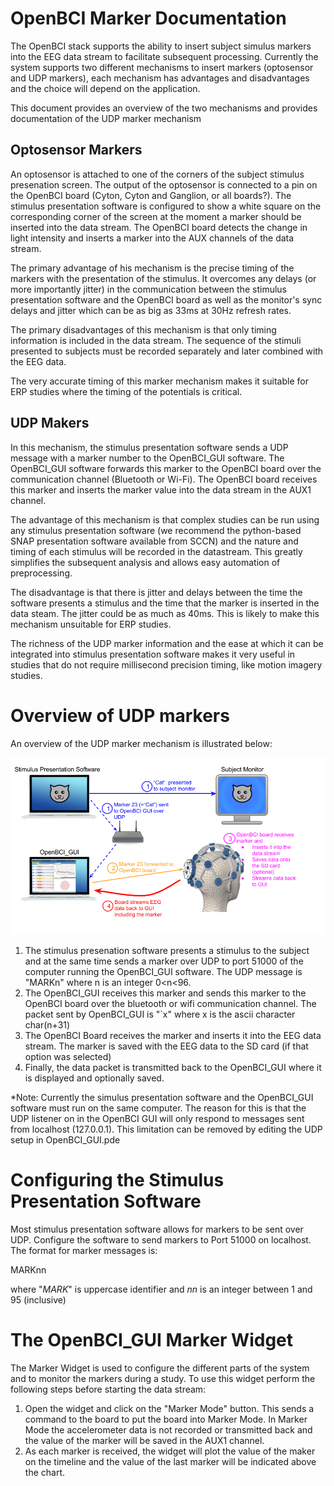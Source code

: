 # OpenBCI Marker Documentation 
The OpenBCI stack supports the ability to insert subject simulus markers into the EEG data stream to facilitate subsequent processing. Currently the system supports two different mechanisms to insert markers (optosensor and UDP markers), each mechanism has advantages and disadvantages and the choice will depend on the application.  

This document provides an overview of the two mechanisms and provides documentation of the UDP marker mechanism

## Optosensor Markers
An optosensor is attached to one of the corners of the subject stimulus presenation screen.  The output of the optosensor is connected to a pin on the OpenBCI board (Cyton, Cyton and Ganglion, or all boards?).  The stimulus presentation software is configured to show a white square on the corresponding corner of the screen at the moment a marker should be inserted into the data stream. The OpenBCI board detects the change in light intensity and inserts a marker into the AUX channels of the data stream.  

The primary advantage of his mechanism is the precise timing of the markers with the presentation of the stimulus.  It overcomes any delays (or more importantly jitter) in the communication between the stimulus presentation software and the OpenBCI board as well as the monitor's sync delays and jitter which can be as big as 33ms at 30Hz refresh rates.  

The primary disadvantages of this mechanism is that only timing information is included in the data stream. The sequence of the stimuli presented to subjects must be recorded separately and later combined with the EEG data. 

The very accurate timing of this marker mechanism makes it suitable for ERP studies where the timing of the potentials is critical. 

## UDP Makers
In this mechanism, the stimulus presentation software sends a UDP message with a marker number to the OpenBCI_GUI software. The OpenBCI_GUI software forwards this marker to the OpenBCI board over the communication channel (Bluetooth or Wi-Fi). The OpenBCI board receives this marker and inserts the marker value into the data stream in the AUX1 channel.  

The advantage of this mechanism is that complex studies can be run using any stimulus presentation software (we recommend the python-based SNAP presentation software available from SCCN) and the nature and timing of each stimulus will be recorded in the datastream.  This greatly simplifies the subsequent analysis and allows easy automation of preprocessing.  

The disadvantage is that there is jitter and delays between the time the software presents a stimulus and the time that the marker is inserted in the data steam.  The jitter could be as much as 40ms.  This is likely to make this mechanism unsuitable for ERP studies.  

The richness of the UDP marker information and the ease at which it can be integrated into stimulus presentation software makes it very useful in studies that do not require millisecond precision timing, like motion imagery studies.

# Overview of UDP markers  
An overview of the UDP marker mechanism is illustrated below:
<p align="center">
  <img alt="banner" src="/images/OpenBCI_UDP_Marker_Overview.png/" width="600">
</p>

1. The stimulus presenation software presents a stimulus to the subject and at the same time sends a marker over UDP to port 51000 of the computer running the OpenBCI_GUI software.  The UDP message is "MARKn" where n is an integer 0<n<96.
1. The OpenBCI_GUI receives this marker and sends this marker to the OpenBCI board over the bluetooth or wifi communication channel.  The packet sent by OpenBCI_GUI is "\`x" where x is the ascii character char(n+31)
1. The OpenBCI Board receives the marker and inserts it into the EEG data stream.  The marker is saved with the EEG data to the SD card (if that option was selected) 
1. Finally, the data packet is transmitted back to the OpenBCI_GUI where it is displayed and optionally saved.  

*Note: Currently the simulus presentation software and the OpenBCI_GUI software must run on the same computer.  The reason for this is that the UDP listener on in the OpenBCI GUI will only respond to messages sent from localhost (127.0.0.1).  This limitation can be removed by editing the UDP setup in OpenBCI_GUI.pde

# Configuring the Stimulus Presentation Software
Most stimulus presentation software allows for markers to be sent over UDP.  Configure the software to send markers to Port 51000 on localhost. The format for marker messages is:  

MARKnn

where "*MARK*" is uppercase identifier and *nn* is an integer between 1 and 95 (inclusive)

# The OpenBCI_GUI Marker Widget
The Marker Widget is used to configure the different parts of the system and to monitor the markers during a study.  To use this widget perform the following steps before starting the data stream:
1.  Open the widget and click on the "Marker Mode" button.  This sends a command to the board to put the board into Marker Mode.  In Marker Mode the accelerometer data is not recorded or transmitted back and the value of the marker will be saved in the AUX1 channel.
1.  As each marker is received, the widget will plot the value of the maker on the timeline and the value of the last marker will be indicated above the chart.


